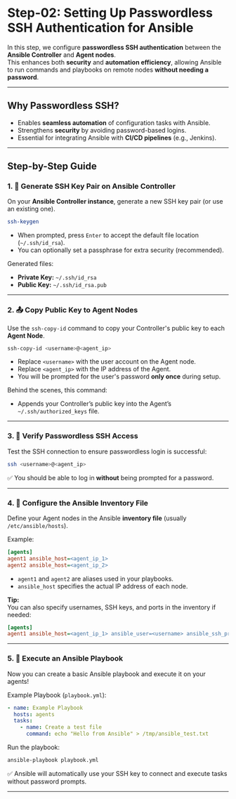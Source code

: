 # Step-02: Setting Up Passwordless SSH Authentication for Ansible

In this step, we configure **passwordless SSH authentication** between the **Ansible Controller** and **Agent nodes**.  
This enhances both **security** and **automation efficiency**, allowing Ansible to run commands and playbooks on remote nodes **without needing a password**.

---

## Why Passwordless SSH?

- Enables **seamless automation** of configuration tasks with Ansible.
- Strengthens **security** by avoiding password-based logins.
- Essential for integrating Ansible with **CI/CD pipelines** (e.g., Jenkins).

---

## Step-by-Step Guide

### 1. 🔑 Generate SSH Key Pair on Ansible Controller

On your **Ansible Controller instance**, generate a new SSH key pair (or use an existing one).

```bash
ssh-keygen
```

- When prompted, press `Enter` to accept the default file location (`~/.ssh/id_rsa`).
- You can optionally set a passphrase for extra security (recommended).

Generated files:

- **Private Key:** `~/.ssh/id_rsa`
- **Public Key:** `~/.ssh/id_rsa.pub`

---

### 2. 📤 Copy Public Key to Agent Nodes

Use the `ssh-copy-id` command to copy your Controller's public key to each **Agent Node**.

```bash
ssh-copy-id <username>@<agent_ip>
```

- Replace `<username>` with the user account on the Agent node.
- Replace `<agent_ip>` with the IP address of the Agent.
- You will be prompted for the user's password **only once** during setup.

Behind the scenes, this command:

- Appends your Controller’s public key into the Agent’s `~/.ssh/authorized_keys` file.

---

### 3. 🧪 Verify Passwordless SSH Access

Test the SSH connection to ensure passwordless login is successful:

```bash
ssh <username>@<agent_ip>
```

✅ You should be able to log in **without** being prompted for a password.

---

### 4. 📜 Configure the Ansible Inventory File

Define your Agent nodes in the Ansible **inventory file** (usually `/etc/ansible/hosts`).

Example:

```ini
[agents]
agent1 ansible_host=<agent_ip_1>
agent2 ansible_host=<agent_ip_2>
```

- `agent1` and `agent2` are aliases used in your playbooks.
- `ansible_host` specifies the actual IP address of each node.

**Tip:**  
You can also specify usernames, SSH keys, and ports in the inventory if needed:

```ini
[agents]
agent1 ansible_host=<agent_ip_1> ansible_user=<username> ansible_ssh_private_key_file=~/.ssh/id_rsa
```

---

### 5. 🚀 Execute an Ansible Playbook

Now you can create a basic Ansible playbook and execute it on your agents!

Example Playbook (`playbook.yml`):

```yaml
- name: Example Playbook
  hosts: agents
  tasks:
    - name: Create a test file
      command: echo "Hello from Ansible" > /tmp/ansible_test.txt
```

Run the playbook:

```bash
ansible-playbook playbook.yml
```

✅ Ansible will automatically use your SSH key to connect and execute tasks without password prompts.

---
